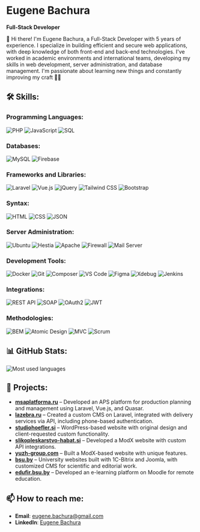 # Eugene Bachura

**Full-Stack Developer**


👋 Hi there! I'm Eugene Bachura, a Full-Stack Developer with 5 years of experience. I specialize in building efficient and secure web applications, with deep knowledge of both front-end and back-end technologies. I've worked in academic environments and international teams, developing my skills in web development, server administration, and database management. I'm passionate about learning new things and constantly improving my craft 👨‍💻


## 🛠 Skills:

### **Programming Languages**:
![PHP](https://img.shields.io/badge/PHP-777BB4?style=for-the-badge&logo=php&logoColor=white)
![JavaScript](https://img.shields.io/badge/JavaScript-F7DF1E?style=for-the-badge&logo=javascript&logoColor=black)
![SQL](https://img.shields.io/badge/SQL-003B57?style=for-the-badge&logo=sqlite&logoColor=white)

### **Databases**:
![MySQL](https://img.shields.io/badge/MySQL-4479A1?style=for-the-badge&logo=mysql&logoColor=white)
![Firebase](https://img.shields.io/badge/Firebase-FFCA28?style=for-the-badge&logo=firebase&logoColor=black)

### **Frameworks and Libraries**:
![Laravel](https://img.shields.io/badge/Laravel-FF2D20?style=for-the-badge&logo=laravel&logoColor=white)
![Vue.js](https://img.shields.io/badge/Vue.js-4FC08D?style=for-the-badge&logo=vue.js&logoColor=white)
![jQuery](https://img.shields.io/badge/jQuery-0769AD?style=for-the-badge&logo=jquery&logoColor=white)
![Tailwind CSS](https://img.shields.io/badge/TailwindCSS-06B6D4?style=for-the-badge&logo=tailwind-css&logoColor=white)
![Bootstrap](https://img.shields.io/badge/Bootstrap-7952B3?style=for-the-badge&logo=bootstrap&logoColor=white)

### **Syntax**:
![HTML](https://img.shields.io/badge/HTML5-E34F26?style=for-the-badge&logo=html5&logoColor=white)
![CSS](https://img.shields.io/badge/CSS3-1572B6?style=for-the-badge&logo=css3&logoColor=white)
![JSON](https://img.shields.io/badge/JSON-000000?style=for-the-badge&logo=json&logoColor=white)

### **Server Administration**:
![Ubuntu](https://img.shields.io/badge/Ubuntu-E95420?style=for-the-badge&logo=ubuntu&logoColor=white)
![Hestia](https://img.shields.io/badge/Hestia-4CAF50?style=for-the-badge&logo=linode&logoColor=white)
![Apache](https://img.shields.io/badge/Apache-D22128?style=for-the-badge&logo=apache&logoColor=white)
![Firewall](https://img.shields.io/badge/Firewall-228B22?style=for-the-badge&logo=datadog&logoColor=white)
![Mail Server](https://img.shields.io/badge/Mail%20Server-EA4335?style=for-the-badge&logo=gmail&logoColor=white)

### **Development Tools**:
![Docker](https://img.shields.io/badge/Docker-2496ED?style=for-the-badge&logo=docker&logoColor=white)
![Git](https://img.shields.io/badge/Git-F05032?style=for-the-badge&logo=git&logoColor=white)
![Composer](https://img.shields.io/badge/Composer-885630?style=for-the-badge&logo=composer&logoColor=white)
![VS Code](https://img.shields.io/badge/VS%20Code-007ACC?style=for-the-badge&logo=visual-studio-code&logoColor=white)
![Figma](https://img.shields.io/badge/Figma-F24E1E?style=for-the-badge&logo=figma&logoColor=white)
![Xdebug](https://img.shields.io/badge/Xdebug-007ACC?style=for-the-badge&logo=php&logoColor=white)
![Jenkins](https://img.shields.io/badge/Jenkins-D24939?style=for-the-badge&logo=jenkins&logoColor=white)

### **Integrations**:
![REST API](https://img.shields.io/badge/REST-02569B?style=for-the-badge&logo=rest&logoColor=white)
![SOAP](https://img.shields.io/badge/SOAP-FF2D20?style=for-the-badge&logo=laravel&logoColor=white)
![OAuth2](https://img.shields.io/badge/OAuth2-000000?style=for-the-badge&logo=oauth&logoColor=white)
![JWT](https://img.shields.io/badge/JWT-000000?style=for-the-badge&logo=jwt&logoColor=white)

### **Methodologies**:
![BEM](https://img.shields.io/badge/BEM-00D9FF?style=for-the-badge&logo=bem&logoColor=white)
![Atomic Design](https://img.shields.io/badge/Atomic%20Design-FF5722?style=for-the-badge)
![MVC](https://img.shields.io/badge/MVC-2C3E50?style=for-the-badge&logo=symfony&logoColor=white)
![Scrum](https://img.shields.io/badge/Scrum-6DB33F?style=for-the-badge&logo=scrum&logoColor=white)



## 📊 GitHub Stats:

<p align="left">
  <img src="https://github-readme-stats.vercel.app/api/top-langs/?username=EugeneBachura&layout=compact" alt="Most used languages">
</p>



## 🔗 Projects:

- **[msaplatforma.ru](http://msaplatforma.ru/)** – Developed an APS platform for production planning and management using Laravel, Vue.js, and Quasar.
- **[lazebra.ru](http://lazebra.ru/)** – Created a custom CMS on Laravel, integrated with delivery services via API, including phone-based authentication.
- **[studiohoefler.si](http://studiohoefler.si/)** – WordPress-based website with original design and client-requested custom functionality.
- **[slikopleskarstvo-habat.si](http://slikopleskarstvo-habat.si/)** – Developed a ModX website with custom API integrations.
- **[yuzh-group.com](http://yuzh-group.com/)** – Built a ModX-based website with unique features.
- **[bsu.by](http://bsu.by/)** – University websites built with 1C-Bitrix and Joomla, with customized CMS for scientific and editorial work.
- **[edufir.bsu.by](http://edufir.bsu.by/)** – Developed an e-learning platform on Moodle for remote education.



## 📫 How to reach me:
- **Email**: [eugene.bachura@gmail.com](mailto:eugene.bachura@gmail.com)
- **LinkedIn**: [Eugene Bachura](https://www.linkedin.com/in/eu-bachura/)

